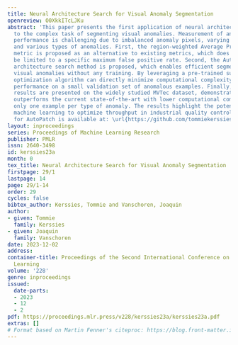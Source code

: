 ```yaml
---
title: Neural Architecture Search for Visual Anomaly Segmentation
openreview: O0XkkITcLJKu
abstract: 'This paper presents the first application of neural architecture search
  to the complex task of segmenting visual anomalies. Measurement of anomaly segmentation
  performance is challenging due to imbalanced anomaly pixels, varying region areas,
  and various types of anomalies. First, the region-weighted Average Precision (rwAP)
  metric is proposed as an alternative to existing metrics, which does not need to
  be limited to a specific maximum false positive rate. Second, the AutoPatch neural
  architecture search method is proposed, which enables efficient segmentation of
  visual anomalies without any training. By leveraging a pre-trained supernet, a black-box
  optimization algorithm can directly minimize computational complexity and maximize
  performance on a small validation set of anomalous examples. Finally, compelling
  results are presented on the widely studied MVTec dataset, demonstrating that AutoPatch
  outperforms the current state-of-the-art with lower computational complexity, using
  only one example per type of anomaly. The results highlight the potential of automated
  machine learning to optimize throughput in industrial quality control. The code
  for AutoPatch is available at: \url{https://github.com/tommiekerssies/AutoPatch}.'
layout: inproceedings
series: Proceedings of Machine Learning Research
publisher: PMLR
issn: 2640-3498
id: kerssies23a
month: 0
tex_title: Neural Architecture Search for Visual Anomaly Segmentation
firstpage: 29/1
lastpage: 14
page: 29/1-14
order: 29
cycles: false
bibtex_author: Kerssies, Tommie and Vanschoren, Joaquin
author:
- given: Tommie
  family: Kerssies
- given: Joaquin
  family: Vanschoren
date: 2023-12-02
address:
container-title: Proceedings of the Second International Conference on Automated Machine
  Learning
volume: '228'
genre: inproceedings
issued:
  date-parts:
  - 2023
  - 12
  - 2
pdf: https://proceedings.mlr.press/v228/kerssies23a/kerssies23a.pdf
extras: []
# Format based on Martin Fenner's citeproc: https://blog.front-matter.io/posts/citeproc-yaml-for-bibliographies/
---
```

